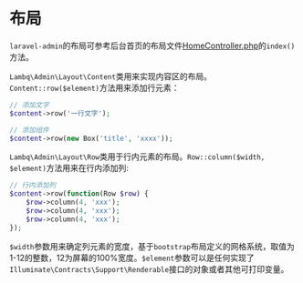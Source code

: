 # 布局

`laravel-admin`的布局可参考后台首页的布局文件[HomeController.php](/src/Commands/stubs/ExampleController.stub)的`index()`方法。

`Lambq\Admin\Layout\Content`类用来实现内容区的布局。`Content::row($element)`方法用来添加行元素：

```php
// 添加文字
$content->row('一行文字');

// 添加组件
$content->row(new Box('title', 'xxxx'));


```

`Lambq\Admin\Layout\Row`类用于行内元素的布局。`Row::column($width, $element)`方法用来在行内添加列:

```php
// 行内添加列
$content->row(function(Row $row) {
    $row->column(4, 'xxx');
    $row->column(4, 'xxx');
    $row->column(4, 'xxx');
});

```
`$width`参数用来确定列元素的宽度，基于`bootstrap`布局定义的网格系统，取值为1-12的整数，12为屏幕的100%宽度。`$element`参数可以是任何实现了`Illuminate\Contracts\Support\Renderable`接口的对象或者其他可打印变量。
